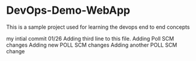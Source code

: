 # DevOps-Demo-WebApp
This is a sample project used for learning the devops end to end concepts

my intial commit 01/26
Adding third line to this file.
Adding Poll SCM changes
Adding new POLL SCM changes
Adding another POLL SCM change
